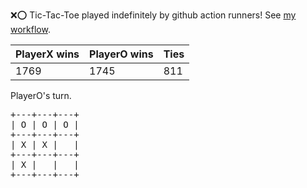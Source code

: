 :x::o: Tic-Tac-Toe played indefinitely by github action runners! See [my workflow](.github/workflows/play.yaml).

|PlayerX wins|PlayerO wins|Ties|
|-|-|-|
|1769|1745|811|

PlayerO's turn.

<pre>
+---+---+---+
| O | O | O |
+---+---+---+
| X | X |   |
+---+---+---+
| X |   |   |
+---+---+---+
</pre>